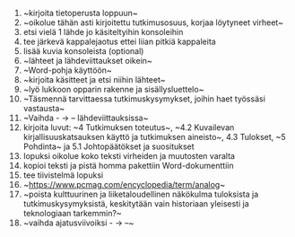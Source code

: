 1. ~kirjoita tietoperusta loppuun~
2. ~oikolue tähän asti kirjoitettu tutkimusosuus, korjaa löytyneet virheet~
3. etsi vielä 1 lähde jo käsiteltyihin konsoleihin
4. tee järkevä kappalejaotus ettei liian pitkiä kappaleita
5. lisää kuvia konsoleista (optional)
6. ~lähteet ja lähdeviittaukset oikein~
7. ~Word-pohja käyttöön~
8. ~kirjoita käsitteet ja etsi niihin lähteet~
9. ~lyö lukkoon opparin rakenne ja sisällysluettelo~
10. ~Täsmennä tarvittaessa tutkimuskysymykset, joihin haet työssäsi vastausta~
11. ~Vaihda - -> –  lähdeviittauksissa~
12. kirjoita luvut: ~4 Tutkimuksen toteutus~, ~4.2 Kuvailevan kirjallisuuskatsauksen käyttö ja tutkimuksen aineisto~, 4.3 Tulokset, ~5 Pohdinta~ ja 5.1 Johtopäätökset ja suositukset
13. lopuksi oikolue koko teksti virheiden ja muutosten varalta
14. kopioi teksti ja pistä homma pakettiin Word-dokumenttiin
15. tee tiivistelmä lopuksi
16. ~https://www.pcmag.com/encyclopedia/term/analog~
17. ~poista kulttuurinen ja liiketaloudellinen näkökulma tuloksista ja tutkimuskysymyksistä, keskitytään vain historiaan yleisesti ja teknologiaan tarkemmin?~
18. ~vaihda ajatusviivoiksi - -> –~
